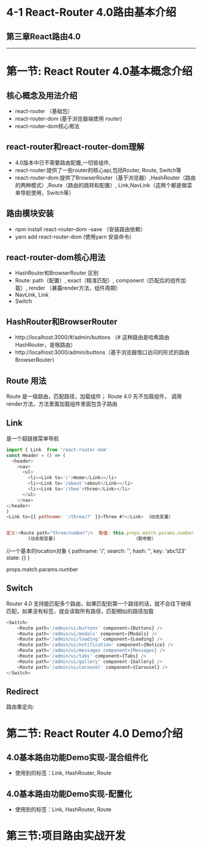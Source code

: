 # 4-1 React-Router 4.0路由基本介绍
## 第三章React路由4.0
----------------------------------------------------------------------------------------------------------------------------------------
# 第一节: React Router 4.0基本概念介绍


## 核心概念及用法介绍
- react-router （基础包）
- react-router-dom (基于浏览器端使用 router)
- react-router-dom核心用法

## react-router和react-router-dom理解
- 4.0版本中已不需要路由配置,一切皆组件,
- react-router:提供了一些router的核心api,包括Router, Route, Switch等
- react-router-dom:提供了BrowserRouter（基于浏览器）,HashRouter（路由的两种模式）,Route（路由的跳转和配置）, Link,NavLink（这两个都是做菜单导航使用，Switch等）

## 路由模块安装
- npm install react-router-dom -save  （安装路由依赖）
- yarn add react-router-dom    (使用yarn 安装命令)

## react-router-dom核心用法
- HashRouter和BrowserRouter 区别
- Route: path（配置）, exact（精准匹配）, component（匹配后的组件加载）, render （暴露render方法，组件周期）
- NavLink, Link
- Switch

## HashRouter和BrowserRouter
- http://localhost:3000/#/admin/buttons   （# 这种路由是哈希路由HashRouter，是根路由）
- http://localhost:3000/admin/buttons（基于浏览器借口访问的形式的路由 BrowserRouter）

## Route 用法
 Route 是一级路由，匹配路径，加载组件； Route 4.0 先不加载组件， 调用 render方法，方法里面加载组件里面包含子路由

## Link
是一个超链接菜单导航
```js
import { Link  from 'react-router-dom'
const Header = () => ( 
  <header>
    <nav>
      <ul>
        <li><Link to='/'>Home</Link></li> 
        <li><Link to='/about'>about</Link></li> 
        <li><Link to='/thee'>three</Link></li> 
      </ul> 
    </nav> 
</header>
)
<Link to={{ pathname: '/three/7' }}>Three #7</Link> （动态变量）


定义:<Route path="three/number"/>  取值: this.props.match.params.number
        (动态取变量)                             （取参数）
```
//一个基本的location对象
{ pathname: '/', search: '', hash: '', key: 'abc123' state: {} }

props.match.params.number


## Switch
Router 4.0  支持能匹配多个路由，如果匹配到第一个路径的话，就不会往下继续匹配，如果没有<Switch>标签，就会读取所有路径，匹配相似的路径加载
```js
<Switch>
    <Route path='/admin/ui/buttons' component={Buttons} /> 
    <Route path='/admin/ui/modals' component={Modals} /> 
    <Route path='/admin/ui/loading' component={Loading} /> 
    <Route path='/admin/ui/notification' component={Notice} /> 
    <Route path='/admin/ui/messages component={Messages} /> 
    <Route path='/admin/ui/tabs' component={Tabs} /> 
    <Route path='/admin/ui/gallery' component-{Gallery} /> 
    <Route path='/admin/ui/carousel' component={Carousel} /> 
</Switch>
```

## Redirect

路由重定向: <Redirect to="/admin/home"/>


# 第二节: React Router 4.0 Demo介绍
## 4.0基本路由功能Demo实现-混合组件化
- 使用到的标签：Link, HashRouter, Route

## 4.0基本路由功能Demo实现-配置化
- 使用到的标签：Link, HashRouter, Route








# 第三节:项目路由实战开发











